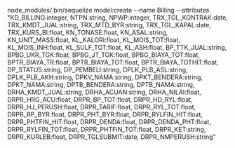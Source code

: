 node_modules/.bin/sequelize model:create --name Billing --attributes "KD_BILLING:integer, NTPN:string, NPWP:integer, TRX_TGL_KONTRAK:date, TRX_KMDT_JUAL:string, TRX_MTD_BYR:string, TRX_TGL_KAPAL:date, TRX_KURS_BI:float, KN_TONASE:float, KN_ASAL:string, KN_UNIT_MASS:float, KL_KALORI:float, KL_MOIS_TOT:float, KL_MOIS_INH:float, KL_SULF_TOT:float, KL_ASH:float, BP_TTK_JUAL:string, BPBG_UKR_TGK:float, BPBG_JT_TGK:float, BPBG_BIAYA_TOT:float, BPTR_BIAYA_TR:float, BPTR_BIAYA_TOT:float, BPTR_BIAYA_TOTHIT:float, DP_STATUS:string, DP_PEMBELI:string, DPLK_PLB_ASL:string, DPLK_PLB_AKH:string, DPKV_NAMA:string, DPKT_BENDERA:string, DPKT_NAMA:string, DPTB_BENDERA:string, DPTB_NAMA:string, DRHA_KMDT_JUAL:string, DRHA_ACUAN:string, DRHA_NILAI:float, DRPR_HRG_ACU:float, DRPR_BP_TOT:float, DRPR_HD_RYL:float, DRPR_HJ_PERUSH:float, DRPR_TARIF:float, DRPR_RYL_TOT:float, DRPR_RP_BYR:float, DRPR_PHT_BYR:float, DRPR_RYLFIN_HIT:float, DRPR_PHTFIN_HIT:float, DRPR_DENDA:float, DRPR_DENDA_PHT:float, DRPR_RYLFIN_TOT:float, DRPR_PHTFIN_TOT:float, DRPR_KET:string, DRPR_KURLEB:float, DRPR_TGLSUBMIT:date, DRPR_NMPERUSH:string"